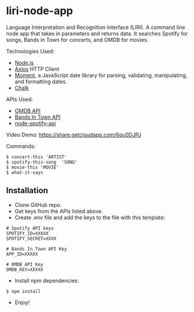 # liri-node-app

Language Interpretation and Recognition Interface (LIRI). A command line node app that takes in parameters and returns data. It searches Spotify for songs, Bands in Town for concerts, and OMDB for movies. 

Technologies Used:
- [Node.js](https://nodejs.org/en/)
- [Axios](https://www.npmjs.com/package/axios) HTTP Client
- [Moment](https://www.npmjs.com/package/moment), a JavaScript date library for parsing, validating, manipulating, and formatting dates.
- [Chalk](https://www.npmjs.com/package/chalk)

APIs Used:
- [OMDB API](http://www.omdbapi.com/)
- [Bands In Town API](http://www.artists.bandsintown.com/bandsintown-api)
- [node-spotify-api ](https://www.npmjs.com/package/node-spotify-api)

Video Demo: https://share.getcloudapp.com/6qu0DJPJ

Commands:

```
$ concert-this 'ARTIST'
$ spotify-this-song  'SONG'
$ movie-this 'MOVIE'
$ what-it-says
```

## Installation

- Clone GitHub repo.
- Get keys from the APIs listed above.
- Create .env file and add the keys to the file with this template:

```
# Spotify API keys
SPOTIFY_ID=XXXXX
SPOTIFY_SECRET=XXXX

# Bands In Town API Key
APP_ID=XXXXX

# OMDB API Key
OMDB_KEY=XXXXX

```

- Install npm dependencies:

```
$ npm install
```
- Enjoy!

